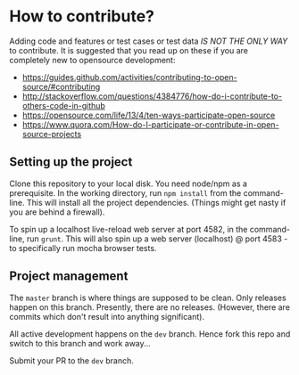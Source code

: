 # How to contribute?

Adding code and features or test cases or test data *IS NOT THE ONLY WAY* to contribute. It is suggested that you read up on these if you are completely new to opensource development:

- https://guides.github.com/activities/contributing-to-open-source/#contributing
- http://stackoverflow.com/questions/4384776/how-do-i-contribute-to-others-code-in-github
- https://opensource.com/life/13/4/ten-ways-participate-open-source
- https://www.quora.com/How-do-I-participate-or-contribute-in-open-source-projects

## Setting up the project

Clone this repository to your local disk. You need node/npm as a prerequisite. In the working directory, run `npm install` from the command-line. This will install all the project dependencies. (Things might get nasty if you are behind a firewall).

To spin up a localhost live-reload web server at port 4582, in the command-line, run `grunt`. This will also spin up a web server (localhost) @ port 4583 - to specifically run mocha browser tests.

## Project management

The `master` branch is where things are supposed to be clean. Only releases happen on this branch.
Presently, there are no releases. (However, there are commits which don't result into anything significant).

All active development happens on the `dev` branch. Hence fork this repo and switch to this branch and work away...

Submit your PR to the `dev` branch.
